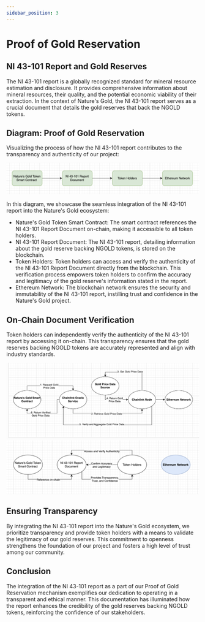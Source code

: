 ```yaml
---
sidebar_position: 3
---
```


# Proof of Gold Reservation
## NI 43-101 Report and Gold Reserves
The NI 43-101 report is a globally recognized standard for mineral resource estimation and disclosure. It provides comprehensive information about mineral resources, their quality, and the potential economic viability of their extraction. In the context of Nature's Gold, the NI 43-101 report serves as a crucial document that details the gold reserves that back the NGOLD tokens.

## Diagram: Proof of Gold Reservation
Visualizing the process of how the NI 43-101 report contributes to the transparency and authenticity of our project:

![](./../static/img/others/proof-of-gold-reservation-1.png)


In this diagram, we showcase the seamless integration of the NI 43-101 report into the Nature's Gold ecosystem:

- Nature's Gold Token Smart Contract: The smart contract references the NI 43-101 Report Document on-chain, making it accessible to all token holders.
- NI 43-101 Report Document: The NI 43-101 report, detailing information about the gold reserve backing NGOLD tokens, is stored on the blockchain.
- Token Holders: Token holders can access and verify the authenticity of the NI 43-101 Report Document directly from the blockchain. This verification process empowers token holders to confirm the accuracy and legitimacy of the gold reserve's information stated in the report.
- Ethereum Network: The blockchain network ensures the security and immutability of the NI 43-101 report, instilling trust and confidence in the Nature's Gold project.

## On-Chain Document Verification

Token holders can independently verify the authenticity of the NI 43-101 report by accessing it on-chain. This transparency ensures that the gold reserves backing NGOLD tokens are accurately represented and align with industry standards.

![](./../static/img/others/proof-of-gold-reservation-2.png)
![](./../static/img/others/proof-of-gold-reservation-3.png)


## Ensuring Transparency
By integrating the NI 43-101 report into the Nature's Gold ecosystem, we prioritize transparency and provide token holders with a means to validate the legitimacy of our gold reserves. This commitment to openness strengthens the foundation of our project and fosters a high level of trust among our community.

## Conclusion
The integration of the NI 43-101 report as a part of our Proof of Gold Reservation mechanism exemplifies our dedication to operating in a transparent and ethical manner. This documentation has illuminated how the report enhances the credibility of the gold reserves backing NGOLD tokens, reinforcing the confidence of our stakeholders.
